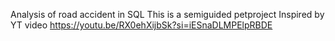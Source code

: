 Analysis of road accident in SQL
This is a semiguided petproject
Inspired by YT video https://youtu.be/RX0ehXijbSk?si=iESnaDLMPElpRBDE
